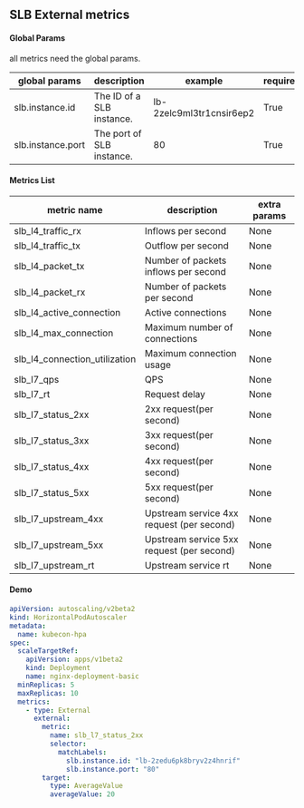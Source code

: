 ## SLB External metrics

#### Global Params

all metrics need the global params.

| global params       | description              | example            | required | 
| ------------------- | ------------------------ | ------------------ | -------- | 
| slb.instance.id     | The ID of a SLB instance.| lb-2zelc9ml3tr1cnsir6ep2 | True | 
| slb.instance.port   | The port of SLB instance.| 80                 | True | 

#### Metrics List

| metric name                  | description                               | extra params |
| ---------------------------- | ----------------------------------------- | ------------ |
| slb_l4_traffic_rx             | Inflows per second                        | None         |
| slb_l4_traffic_tx             | Outflow per second                        | None         |
| slb_l4_packet_tx              | Number of packets inflows per second      | None         |
| slb_l4_packet_rx              | Number of packets per second              | None         |
| slb_l4_active_connection      | Active connections                        | None         |
| slb_l4_max_connection         | Maximum number of connections             | None         |
| slb_l4_connection_utilization | Maximum connection usage                  | None         |
| slb_l7_qps                   | QPS                                       | None         |
| slb_l7_rt                    | Request delay                             | None         |
| slb_l7_status_2xx             | 2xx request(per second)                   | None         |
| slb_l7_status_3xx             | 3xx request(per second)                   | None         |
| slb_l7_status_4xx             | 4xx request(per second)                   | None         |
| slb_l7_status_5xx             | 5xx request(per second)                   | None         |
| slb_l7_upstream_4xx           | Upstream service 4xx request (per second) | None         |
| slb_l7_upstream_5xx           | Upstream service 5xx request (per second) | None         |
| slb_l7_upstream_rt            | Upstream service rt                       | None         |

#### Demo

```yaml
apiVersion: autoscaling/v2beta2
kind: HorizontalPodAutoscaler
metadata:
  name: kubecon-hpa
spec:
  scaleTargetRef:
    apiVersion: apps/v1beta2
    kind: Deployment
    name: nginx-deployment-basic
  minReplicas: 5
  maxReplicas: 10
  metrics:
    - type: External
      external:
        metric:
          name: slb_l7_status_2xx
          selector:
            matchLabels:
              slb.instance.id: "lb-2zedu6pk8bryv2z4hnrif"
              slb.instance.port: "80"
        target:
          type: AverageValue
          averageValue: 20
```



